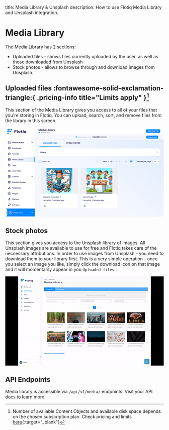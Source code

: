 title: Media Library & Unsplash
description: How to use Flotiq Media Library and Unsplash integration.


# Media Library

The Media Library has 2 sections:

* Uploaded files - shows files currently uploaded by the user, as well as those downloaded from Unsplash
* Stock photos - allows to browse through and download images from Unsplash.

## Uploaded files :fontawesome-solid-exclamation-triangle:{ .pricing-info title="Limits apply" }[^1]

This section of the Media Library gives you access to all of your files that you're storing in Flotiq. You can upload, search, sort, and remove files from the library in this screen.

![Flotiq Media Library](./images/MediaLibrary-home.png)

## Stock photos

This section gives you access to the Unsplash library of images. 
All Unsplash images are available to use for free and Flotiq takes care of the neccessary attributions.
In order to use images from Unsplash - you need to download them to your library first. This is a very simple operation - once you select an image you like, simply click the download icon on that image and it will momentarily appear in you `Uploaded files`.

![Downloading from Unsplash](./images/Unsplash-to-library.gif)


## API Endpoints

Media library is accessible via `/api/v1/media/` endpoints. Visit your API docs to learn more.

[^1]: Number of available Content Objects and available disk space depends on the chosen subscription plan. Check pricing and limits [here](https://flotiq.com/#pricing){:target="_blank"}
